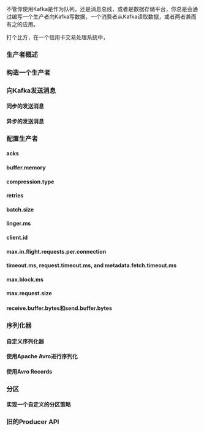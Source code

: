 不管你使用Kafka是作为队列，还是消息总线，或者是数据存储平台，你总是会通过编写一个生产者向Kafka写数据，一个消费者从Kafka读取数据，或者两者兼而有之的应用。  

打个比方，在一个信用卡交易处理系统中，






### 生产者概述  





### 构造一个生产者  





### 向Kafka发送消息  



#### 同步的发送消息  



#### 异步的发送消息  




### 配置生产者  



#### acks  



#### buffer.memory  


#### compression.type  



#### retries  




#### batch.size  




#### linger.ms  




#### client.id  




#### max.in.flight.requests.per.connection  




#### timeout.ms, request.timeout.ms, and metadata.fetch.timeout.ms  



#### max.block.ms  



#### max.request.size  



#### receive.buffer.bytes和send.buffer.bytes



### 序列化器  



#### 自定义序列化器  



#### 使用Apache Avro进行序列化  




#### 使用Avro Records  




### 分区  






#### 实现一个自定义的分区策略  







### 旧的Producer API
